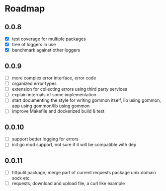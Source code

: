 # Roadmap

## 0.0.8

- [x] test coverage for multiple packages
- [x] tree of loggers in use
- [x] benchmark against other loggers

## 0.0.9

- [ ] more complex error interface, error code
- [ ] organized error types
- [ ] extension for collecting errors using third party services
- [ ] explain internals of some implementation
- [ ] start documenting the style for writing gommon itself, lib using gommon, app using gommon/lib using gommon
- [ ] improve Makefile and dockerized build & test

## 0.0.10

- [ ] support better logging for errors
- [ ] init go mod support, not sure if it will be compatible with dep 

## 0.0.11

- [ ] httputil package, merge part of current requests package unix domain sock etc.
- [ ] requests, download and upload file, a curl like example